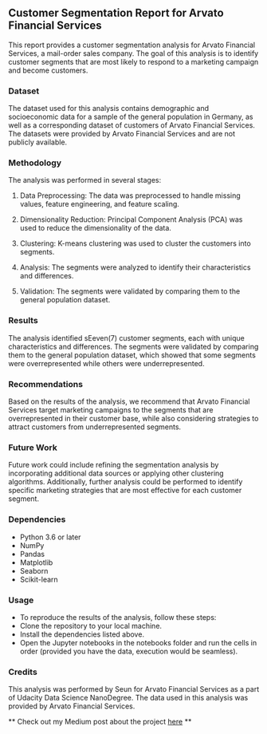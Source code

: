 ## Customer Segmentation Report for Arvato Financial Services
This report provides a customer segmentation analysis for Arvato Financial Services, a mail-order sales company. The goal of this analysis is to identify customer segments that are most likely to respond to a marketing campaign and become customers.

### Dataset
The dataset used for this analysis contains demographic and socioeconomic data for a sample of the general population in Germany, as well as a corresponding dataset of customers of Arvato Financial Services. The datasets were provided by Arvato Financial Services and are not publicly available.

### Methodology
The analysis was performed in several stages:

1. Data Preprocessing: The data was preprocessed to handle missing values, feature engineering, and feature scaling.

2. Dimensionality Reduction: Principal Component Analysis (PCA) was used to reduce the dimensionality of the data.

3. Clustering: K-means clustering was used to cluster the customers into segments.

4. Analysis: The segments were analyzed to identify their characteristics and differences.

5. Validation: The segments were validated by comparing them to the general population dataset.

### Results
The analysis identified sEeven(7) customer segments, each with unique characteristics and differences. The segments were validated by comparing them to the general population dataset, which showed that some segments were overrepresented while others were underrepresented.

### Recommendations
Based on the results of the analysis, we recommend that Arvato Financial Services target marketing campaigns to the segments that are overrepresented in their customer base, while also considering strategies to attract customers from underrepresented segments.

### Future Work
Future work could include refining the segmentation analysis by incorporating additional data sources or applying other clustering algorithms. Additionally, further analysis could be performed to identify specific marketing strategies that are most effective for each customer segment.

### Dependencies
- Python 3.6 or later
- NumPy
- Pandas
- Matplotlib
- Seaborn
- Scikit-learn

### Usage
- To reproduce the results of the analysis, follow these steps:
- Clone the repository to your local machine.
- Install the dependencies listed above.
- Open the Jupyter notebooks in the notebooks folder and run the cells in order (provided you have the data, execution would be seamless).

### Credits
This analysis was performed by Seun for Arvato Financial Services as a part of Udacity Data Science NanoDegree. The data used in this analysis was provided by Arvato Financial Services.


** Check out my Medium post about the project [here](https://medium.com/@seunshix/customer-segmentation-report-for-arvato-financial-services-ce7e7b91c89a) **
